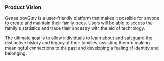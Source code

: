 ### Product Vision

GenealogyGury is a user-friendly platform that makes it possible for anyone to create and maintain their family trees. Users will be able to access the family's statistics and trace their ancestry with the aid of technology. 

The ultimate goai is to allow individuals to learn about and safeguard the distinctive history and legacy of their families, assisting them in making meaningful connections to the past and developing a feeling of identity and belonging.
